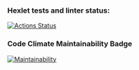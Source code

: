 ### Hexlet tests and linter status:
[![Actions Status](https://github.com/dchmerenko/python-project-lvl1/workflows/hexlet-check/badge.svg)](https://github.com/dchmerenko/python-project-lvl1/actions)


### Code Climate Maintainability Badge
[![Maintainability](https://api.codeclimate.com/v1/badges/a99a88d28ad37a79dbf6/maintainability)](https://codeclimate.com/github/codeclimate/codeclimate/maintainability)
